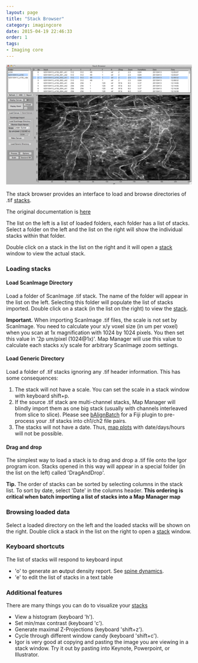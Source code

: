 ```yaml
---
layout: page
title: "Stack Browser"
category: imagingcore
date: 2015-04-19 22:46:33
order: 1
tags:
- Imaging core
---
```


<IMG class="img-float-left" SRC="images/mm3/mm3-stack-browser.png" WIDTH="800">

<div class="print-page-break"></div>

 
The stack browser provides an interface to load and browse directories of .tif [stacks][3].

The original documentation is [here][2]

The list on the left is a list of loaded folders, each folder has a list of stacks. Select a folder on the left and the list on the right will show the individual stacks within that folder.

Double click on a stack in the list on the right and it will open a [stack][3] window to view the actual stack.

### Loading stacks

#### Load ScanImage Directory

Load a folder of ScanImage .tif stack. The name of the folder will appear in the list on the left. Selecting this folder will populate the list of stacks imported. Double click on a stack (in the list on the right) to view the [stack][3].

<p class="important"><B>Important.</B> When importing ScanImage .tif files, the scale is not set by ScanImage. You need to calculate your x/y voxel size (in um per voxel) when you scan at 1x magnification with 1024 by 1024 pixels. You then set this value in '2p um/pixel (1024@1x)'. Map Manager will use this value to calculate each stacks x/y scale for arbitrary ScanImage zoom settings.</p>

#### Load Generic Directory

Load a folder of .tif stacks ignoring any .tif header information. This has some consequences:

 1. The stack will not have a scale. You can set the scale in a stack window with keyboard shift+p.
 2. If the source .tif stack are multi-channel stacks, Map Manager will blindly import them as one big stack (usually with channels interleaved from slice to slice). Please see [bAlignBatch][5] for a Fiji plugin to pre-process your .tif stacks into ch1/ch2 file pairs.
 3. The stacks will not have a date. Thus, [map plots][4] with date/days/hours will not be possible.

#### Drag and drop

The simplest way to load a stack is to drag and drop a .tif file onto the Igor program icon. Stacks opened in this way will appear in a special folder (in the list on the left) called 'DragAndDrop'.

<p class="tip"><B>Tip.</B> The order of stacks can be sorted by selecting columns in the stack list. To sort by date, select 'Date' in the columns header. <b>This ordering is critical when batch importing a list of stacks into a Map Manager map</B></p>

### Browsing loaded data

Select a loaded directory on the left  and the loaded stacks will be shown on the right. Double click a stack in the list on the right to open a [stack][3] window.

### Keyboard shortcuts

The list of stacks will respond to keyboard input

  - 'o' to generate an **o**utput density report. See [spine dynamics][6].
  - 'e' to edit the list of stacks in a text table
  
### Additional features
There are many things you can do to visualize your [stacks][3]

  - View a histogram (keyboard 'h').
  - Set min/max contrast (keyboard 'c').
  - Generate maximal Z-Projections (keyboard 'shift+z').
  - Cycle through different window candy (keyboard 'shift+c').
  - Igor is very good at copying and pasting the image you are viewing in a stack window. Try it out by pasting into Keynote, Powerpoint, or Illustrator.
  


[1]: /mapmanager/stack-browser/
[2]: http://www.robertcudmore.org/maptracker/v2/stack-browser/
[3]: /mapmanager/stack/
[4]: /mapmanager/map-plot/
[5]: https://github.com/cudmore/bob-fiji-plugins
[6]: /mapmanager/spine-dynamics/
